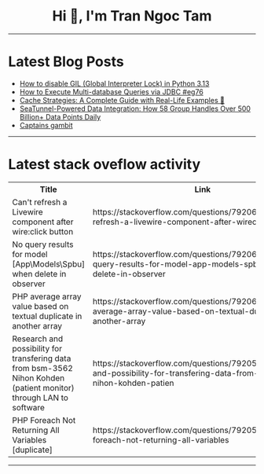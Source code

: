 <h1 align="center">Hi 👋, I'm Tran Ngoc Tam</h1>

---

# Latest Blog Posts 
<!-- BLOG-POST-LIST:START -->
- [How to disable GIL &lpar;Global Interpreter Lock&rpar; in Python 3.13](https://dev.to/sachingeek/how-to-disable-gil-global-interpreter-lock-in-python-313-2264)
- [How to Execute Multi-database Queries via JDBC #eg76](https://dev.to/esproc_spl/how-to-execute-multi-database-queries-via-jdbc-eg76-2561)
- [Cache Strategies: A Complete Guide with Real-Life Examples 🚀](https://dev.to/jaiminbariya/cache-strategies-a-complete-guide-with-real-life-examples-416p)
- [SeaTunnel-Powered Data Integration: How 58 Group Handles Over 500 Billion+ Data Points Daily](https://dev.to/seatunnel/seatunnel-powered-data-integration-how-58-group-handles-over-500-billion-data-points-daily-3d1m)
- [Captains gambit](https://dev.to/simeon_knapp_66fd1e21e9c5/captains-gambit-kbo)
<!-- BLOG-POST-LIST:END -->

---

# Latest stack oveflow activity
<table>
  <tr><th>Title</th><th>Link</th></tr>
  <!-- STACKOVERFLOW:START --><tr><td>Can&#39;t refresh a Livewire component after wire:click button</td><td>https://stackoverflow.com/questions/79206076/cant-refresh-a-livewire-component-after-wireclick-button</td></tr><tr><td>No query results for model [App\Models\Spbu] when delete in observer</td><td>https://stackoverflow.com/questions/79206018/no-query-results-for-model-app-models-spbu-when-delete-in-observer</td></tr><tr><td>PHP average array value based on textual duplicate in another array</td><td>https://stackoverflow.com/questions/79206011/php-average-array-value-based-on-textual-duplicate-in-another-array</td></tr><tr><td>Research and possibility for transfering data from bsm-3562 Nihon Kohden &lpar;patient monitor&rpar; through LAN to software</td><td>https://stackoverflow.com/questions/79205959/research-and-possibility-for-transfering-data-from-bsm-3562-nihon-kohden-patien</td></tr><tr><td>PHP Foreach Not Returning All Variables [duplicate]</td><td>https://stackoverflow.com/questions/79205491/php-foreach-not-returning-all-variables</td></tr><!-- STACKOVERFLOW:END -->
</table>

---


